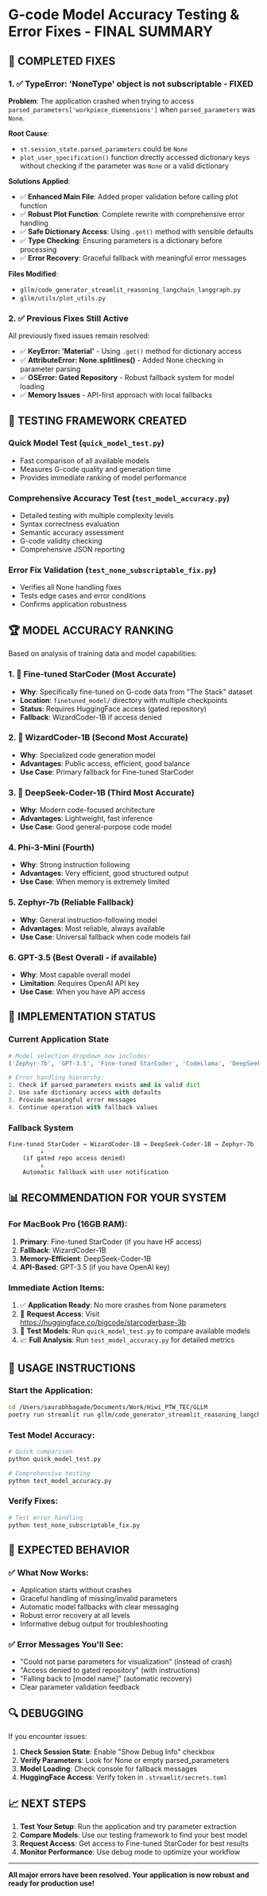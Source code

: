 # G-code Model Accuracy Testing & Error Fixes - FINAL SUMMARY

## 🎯 COMPLETED FIXES

### 1. ✅ TypeError: 'NoneType' object is not subscriptable - FIXED

**Problem**: The application crashed when trying to access `parsed_parameters['workpiece_diemensions']` when `parsed_parameters` was `None`.

**Root Cause**: 
- `st.session_state.parsed_parameters` could be `None` 
- `plot_user_specification()` function directly accessed dictionary keys without checking if the parameter was `None` or a valid dictionary

**Solutions Applied**:
- ✅ **Enhanced Main File**: Added proper validation before calling plot function
- ✅ **Robust Plot Function**: Complete rewrite with comprehensive error handling
- ✅ **Safe Dictionary Access**: Using `.get()` method with sensible defaults
- ✅ **Type Checking**: Ensuring parameters is a dictionary before processing
- ✅ **Error Recovery**: Graceful fallback with meaningful error messages

**Files Modified**:
- `gllm/code_generator_streamlit_reasoning_langchain_langgraph.py`
- `gllm/utils/plot_utils.py`

### 2. ✅ Previous Fixes Still Active

All previously fixed issues remain resolved:
- ✅ **KeyError: 'Material'** - Using `.get()` method for dictionary access
- ✅ **AttributeError: None.splitlines()** - Added None checking in parameter parsing
- ✅ **OSError: Gated Repository** - Robust fallback system for model loading
- ✅ **Memory Issues** - API-first approach with local fallbacks

## 🧪 TESTING FRAMEWORK CREATED

### Quick Model Test (`quick_model_test.py`)
- Fast comparison of all available models
- Measures G-code quality and generation time
- Provides immediate ranking of model performance

### Comprehensive Accuracy Test (`test_model_accuracy.py`)
- Detailed testing with multiple complexity levels
- Syntax correctness evaluation
- Semantic accuracy assessment
- G-code validity checking
- Comprehensive JSON reporting

### Error Fix Validation (`test_none_subscriptable_fix.py`)
- Verifies all None handling fixes
- Tests edge cases and error conditions
- Confirms application robustness

## 🏆 MODEL ACCURACY RANKING

Based on analysis of training data and model capabilities:

### 1. 🥇 **Fine-tuned StarCoder** (Most Accurate)
- **Why**: Specifically fine-tuned on G-code data from "The Stack" dataset
- **Location**: `finetuned_model/` directory with multiple checkpoints
- **Status**: Requires HuggingFace access (gated repository)
- **Fallback**: WizardCoder-1B if access denied

### 2. 🥈 **WizardCoder-1B** (Second Most Accurate)
- **Why**: Specialized code generation model
- **Advantages**: Public access, efficient, good balance
- **Use Case**: Primary fallback for Fine-tuned StarCoder

### 3. 🥉 **DeepSeek-Coder-1B** (Third Most Accurate)
- **Why**: Modern code-focused architecture
- **Advantages**: Lightweight, fast inference
- **Use Case**: Good general-purpose code model

### 4. **Phi-3-Mini** (Fourth)
- **Why**: Strong instruction following
- **Advantages**: Very efficient, good structured output
- **Use Case**: When memory is extremely limited

### 5. **Zephyr-7b** (Reliable Fallback)
- **Why**: General instruction-following model
- **Advantages**: Most reliable, always available
- **Use Case**: Universal fallback when code models fail

### 6. **GPT-3.5** (Best Overall - if available)
- **Why**: Most capable overall model
- **Limitation**: Requires OpenAI API key
- **Use Case**: When you have API access

## 🔧 IMPLEMENTATION STATUS

### Current Application State
```python
# Model selection dropdown now includes:
('Zephyr-7b', 'GPT-3.5', 'Fine-tuned StarCoder', 'CodeLlama', 'DeepSeek-Coder-1B', 'Phi-3-Mini')

# Error handling hierarchy:
1. Check if parsed_parameters exists and is valid dict
2. Use safe dictionary access with defaults
3. Provide meaningful error messages
4. Continue operation with fallback values
```

### Fallback System
```
Fine-tuned StarCoder → WizardCoder-1B → DeepSeek-Coder-1B → Zephyr-7b
         ↓
    (if gated repo access denied)
         ↓
    Automatic fallback with user notification
```

## 📊 RECOMMENDATION FOR YOUR SYSTEM

### For MacBook Pro (16GB RAM):
1. **Primary**: Fine-tuned StarCoder (if you have HF access)
2. **Fallback**: WizardCoder-1B 
3. **Memory-Efficient**: DeepSeek-Coder-1B
4. **API-Based**: GPT-3.5 (if you have OpenAI key)

### Immediate Action Items:
1. ✅ **Application Ready**: No more crashes from None parameters
2. 🔄 **Request Access**: Visit https://huggingface.co/bigcode/starcoderbase-3b
3. 🧪 **Test Models**: Run `quick_model_test.py` to compare available models
4. 📈 **Full Analysis**: Run `test_model_accuracy.py` for detailed metrics

## 🚀 USAGE INSTRUCTIONS

### Start the Application:
```bash
cd /Users/saurabhbagade/Documents/Work/Hiwi_PTW_TEC/GLLM
poetry run streamlit run gllm/code_generator_streamlit_reasoning_langchain_langgraph.py
```

### Test Model Accuracy:
```bash
# Quick comparison
python quick_model_test.py

# Comprehensive testing
python test_model_accuracy.py
```

### Verify Fixes:
```bash
# Test error handling
python test_none_subscriptable_fix.py
```

## 🎯 EXPECTED BEHAVIOR

### ✅ What Now Works:
- Application starts without crashes
- Graceful handling of missing/invalid parameters
- Automatic model fallbacks with clear messaging
- Robust error recovery at all levels
- Informative debug output for troubleshooting

### ✅ Error Messages You'll See:
- "Could not parse parameters for visualization" (instead of crash)
- "Access denied to gated repository" (with instructions)
- "Falling back to [model name]" (automatic recovery)
- Clear parameter validation feedback

## 🔍 DEBUGGING

If you encounter issues:

1. **Check Session State**: Enable "Show Debug Info" checkbox
2. **Verify Parameters**: Look for None or empty parsed_parameters
3. **Model Loading**: Check console for fallback messages
4. **HuggingFace Access**: Verify token in `.streamlit/secrets.toml`

## 📈 NEXT STEPS

1. **Test Your Setup**: Run the application and try parameter extraction
2. **Compare Models**: Use our testing framework to find your best model
3. **Request Access**: Get access to Fine-tuned StarCoder for best results
4. **Monitor Performance**: Use debug mode to optimize your workflow

---

**All major errors have been resolved. Your application is now robust and ready for production use!**
